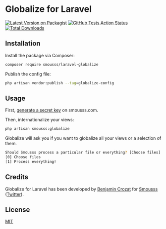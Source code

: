 # Globalize for Laravel

[![Latest Version on Packagist](https://img.shields.io/packagist/v/smousss/laravel-globalize.svg?style=flat-square)](https://packagist.org/packages/smousss/laravel-globalize)
[![GitHub Tests Action Status](https://img.shields.io/github/actions/workflow/status/smousss/laravel-globalize/run-tests.yml?branch=main&label=tests&style=flat-square)](https://github.com/smousss/laravel-globalize/actions?query=workflow%3Arun-tests+branch%3Amain)
[![Total Downloads](https://img.shields.io/packagist/dt/smousss/laravel-globalize.svg?style=flat-square)](https://packagist.org/packages/smousss/laravel-globalize)

## Installation

Install the package via Composer:

```bash
composer require smousss/laravel-globalize
```

Publish the config file:

```bash
php artisan vendor:publish --tag=globalize-config
```

## Usage

First, [generate a secret key](https://smousss.com/dashboard) on smousss.com.

Then, internationalize your views:

```bash
php artisan smousss:globalize
```

Globalize will ask you if you want to globalize all your views or a selection of them.

```bash
Should Smousss process a particular file or everything? [Choose files]:
[0] Choose files
[1] Process everything!
```

## Credits

Globalize for Laravel has been developed by [Benjamin Crozat](https://benjamincrozat.com) for [Smousss](https://smousss.com) ([Twitter](https://twitter.com/benjamincrozat)).

## License

[MIT](LICENSE.md)
